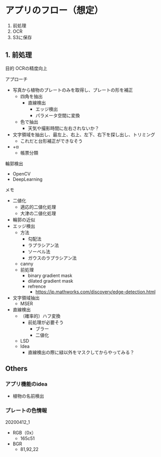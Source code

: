 # アプリのフロー（想定）



1. 前処理
2. OCR
3. S3に保存

## 1. 前処理
目的
OCRの精度向上

アプローチ
- 写真から植物のプレートのみを取得し、プレートの形を補正
  - 四角を抽出
    - 直線検出
      - エッジ検出
      - パラメータ空間に変換
  - 色で抽出
    - 天気や撮影時間に左右されないか？
- 文字領域を抽出し、最左上、右上、左下、右下を探し出し、トリミング
  - これだと台形補正ができなそう
- +α
  - 帳票分類

輪郭検出
- OpenCV
- DeepLearning


メモ
- 二値化
  - 適応的二値化処理
  - 大津の二値化処理
- 輪郭の近似
- エッジ検出
  - 方法
    - 勾配法
    - ラプラシアン法
    - ソーベル法
    - ガウスのラプラシアン法
  - canny
  -  前処理
     -  binary gradient mask
     -  dilated gradient mask
     -  refrence
        -  https://jp.mathworks.com/discovery/edge-detection.html
-  文字領域抽出
   -  MSER
- 直線検出
  - （確率的）ハフ変換
    - 前処理が必要そう
      - ブラー
      - 二値化
  - LSD
  - Idea
    - 直線検出の際に緑以外をマスクしてからやってみる？

  



## Others

### アプリ機能のidea

- 植物の名前検出



### プレートの色情報

20200412_1

- RGB（0x）
  - 165c51
- BGR
  -  81,92,22